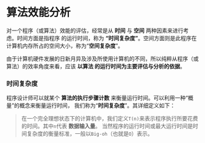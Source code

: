 算法效能分析
===================================================
对一个程序（或算法）效能的评估，经常是从 **时间** 与 **空间** 两种因素来进行考虑。时间方面是指程序
的运行时间，称为 **“时间复杂度”**。空间方面则是此程序在计算机内存所占的空间大小，称为“**空间复杂度**”。

由于计算机硬件发展的日新月异及涉及所使用计算机的不同，所以纯粹从程序（或算法）的效率角度来看，应该 **以算法
的运行时间为主要评估与分析的依据**。

### 时间复杂度
程序设计师可以就某个 **算法的执行步骤计数** 来衡量运行时间。可以利用一种“概量”的概念来衡量运行时间，
我们称为“**时间复杂度**”。其详细定义如下：
> 在一个完全理想状态下的计算机中，我们定义`T(n)`来表示程序执行所要花费的时间。其中`n`代表 **数据输入量**。
> 当然程序的运行时间或最大运行时间是时间复杂度的衡量标准，一般以`Big-oh`（也就是`O`）表示。
